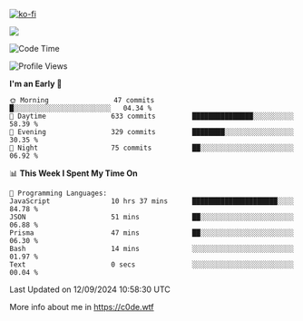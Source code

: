 [![ko-fi](https://ko-fi.com/img/githubbutton_sm.svg)](https://ko-fi.com/Z8Z4Y2LKX)

<a href="https://wakatime.com"><img src="https://wakatime.com/share/@c0dezin/b7f18a7c-ab3a-40b8-8bc7-b1b7bf71f1d6.svg" /></a>

<!--START_SECTION:waka-->
![Code Time](http://img.shields.io/badge/Code%20Time-101%20hrs%2019%20mins-blue)

![Profile Views](http://img.shields.io/badge/Profile%20Views-0-blue)

**I'm an Early 🐤** 

```text
🌞 Morning                47 commits          █░░░░░░░░░░░░░░░░░░░░░░░░   04.34 % 
🌆 Daytime                633 commits         ███████████████░░░░░░░░░░   58.39 % 
🌃 Evening                329 commits         ████████░░░░░░░░░░░░░░░░░   30.35 % 
🌙 Night                  75 commits          ██░░░░░░░░░░░░░░░░░░░░░░░   06.92 % 
```


📊 **This Week I Spent My Time On** 

```text
💬 Programming Languages: 
JavaScript               10 hrs 37 mins      █████████████████████░░░░   84.78 % 
JSON                     51 mins             ██░░░░░░░░░░░░░░░░░░░░░░░   06.88 % 
Prisma                   47 mins             ██░░░░░░░░░░░░░░░░░░░░░░░   06.30 % 
Bash                     14 mins             ░░░░░░░░░░░░░░░░░░░░░░░░░   01.97 % 
Text                     0 secs              ░░░░░░░░░░░░░░░░░░░░░░░░░   00.04 % 
```


 Last Updated on 12/09/2024 10:58:30 UTC
<!--END_SECTION:waka-->

More info about me in https://c0de.wtf
